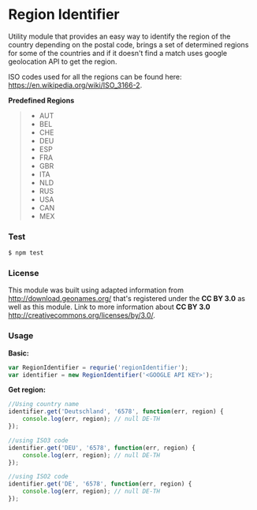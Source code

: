 Region Identifier
=============================

Utility module that provides an easy way to identify the region of the country depending on the postal code, brings a set of determined regions for some of the countries and if it doesn't find a match uses google geolocation API to get the region.

ISO codes used for all the regions can be found here: https://en.wikipedia.org/wiki/ISO_3166-2.

**Predefined Regions**
>- AUT
>- BEL
>- CHE
>- DEU 
>- ESP
>- FRA
>- GBR
>- ITA
>- NLD
>- RUS
>- USA
>- CAN
>- MEX

### Test
```sh
$ npm test
```

### License
This module was built using adapted information from http://download.geonames.org/ that's registered under the **CC BY 3.0** as well as this module.
Link to more information about **CC BY 3.0** http://creativecommons.org/licenses/by/3.0/.

### Usage

**Basic:**
```javascript
var RegionIdentifier = requrie('regionIdentifier');
var identifier = new RegionIdentifier('<GOOGLE API KEY>');
```
**Get region:**
```javascript
//Using country name
identifier.get('Deutschland', '6578', function(err, region) {
    console.log(err, region); // null DE-TH
});

//using ISO3 code
identifier.get('DEU', '6578', function(err, region) {
    console.log(err, region); // null DE-TH
});

//using ISO2 code
identifier.get('DE', '6578', function(err, region) {
    console.log(err, region); // null DE-TH
});
```
